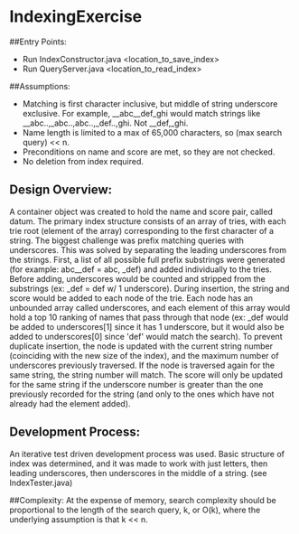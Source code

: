 IndexingExercise
=================

##Entry Points:
* Run IndexConstructor.java \<location_to_save_index>
* Run QueryServer.java \<location_to_read_index>

##Assumptions:
* Matching is first character inclusive, but middle of string underscore exclusive. For example, __abc__def_ghi would match strings like __abc..,_abc..,abc..,_def..,ghi. Not __def,_ghi.
* Name length is limited to a max of 65,000 characters, so (max search query) << n.
* Preconditions on name and score are met, so they are not checked.
* No deletion from index required.

## Design Overview:
A container object was created to hold the name and score pair, called datum. The primary index structure consists of an array of tries, with each trie root (element of the array) corresponding to the first character of a string. The biggest challenge was prefix matching queries with underscores. This was solved by separating the leading underscores from the strings. First, a list of all possible full prefix substrings were generated (for example: abc__def = abc, _def) and added individually to the tries. Before adding, underscores would be counted and stripped from the substrings (ex: _def = def w/ 1 underscore). During insertion, the string and score would be added to each node of the trie. Each node has an unbounded array called underscores, and each element of this array would hold a top 10 ranking of names that pass through that node (ex: _def would be added to underscores[1] since it has 1 underscore, but it would also be added to underscores[0] since 'def' would match the search). To prevent duplicate insertion, the node is updated with the current string number (coinciding with the new size of the index), and the maximum number of underscores previously traversed. If the node is traversed again for the same string, the string number will match. The score will only be updated for the same string if the underscore number is greater than the one previously recorded for the string (and only to the ones which have not already had the element added).

## Development Process:
An iterative test driven development process was used. Basic structure of index was determined, and it was made to work with just letters, then leading underscores, then underscores in the middle of a string. (see IndexTester.java)

##Complexity:
At the expense of memory, search complexity should be proportional to the length of the search query, k, or O(k), where the underlying assumption is that k << n.
